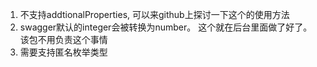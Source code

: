 1. 不支持addtionalProperties, 可以来github上探讨一下这个的使用方法
2. swagger默认的integer会被转换为number。 这个就在后台里面做了好了。 该包不用负责这个事情
3. 需要支持匿名枚举类型